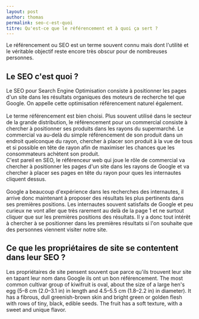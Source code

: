 ```yaml
---
layout: post
author: thomas
permalink: seo-c-est-quoi
titre: Qu'est-ce que le référencement et à quoi ça sert ?
---
```

Le référencement ou SEO est un terme souvent connu mais dont l'utilité et le véritable objectif reste encore très obscur pour de nombreuses personnes.

## Le SEO c'est quoi ?
Le SEO pour Search Engine Optimisation consiste à positionner les pages d'un site dans les résultats organiques des moteurs de recherche tel que Google.
On appelle cette optimisation référencement naturel également.
<br><br>
Le terme référencement est bien choisi. Plus souvent utilisé dans le secteur de la grande distribution, le référencement pour un commercial consiste à chercher à positionner ses produits dans les rayons du supermarché. Le commercial va au-delà du simple référencement de son produit dans un endroit quelconque du rayon, chercher à placer son produit à la vue de tous et si possible en tête de rayon afin de maximiser les chances que les consommateurs achètent son produit.<br>
C'est pareil en SEO, le référenceur web qui joue le rôle de commercial va chercher à positionner les pages d'un site dans les rayons de Google et va chercher à placer ses pages en tête du rayon pour ques les internautes cliquent dessus.
<br><br>
Google a beaucoup d'expérience dans les recherches des internautes, il arrive donc maintenant à proposer des résultats les plus pertinents dans ses premières positions. Les internautes souvent satisfaits de Google et peu curieux ne vont aller que très rarement au delà de la page 1 et ne surtout cliquer que sur les premières positions des résultats. Il y a donc tout intérêt à chercher à se positionner dans les premières résultats si l'on souhaite que des personnes viennent visiter notre site.

## Ce que les propriétaires de site se contentent dans leur SEO ?
Les propriétaires de site pensent souvent que parce qu'ils trouvent leur site en tapant leur nom dans Google ils ont un bon référencement.
The most common cultivar group of kiwifruit is oval, about the size of a large
hen's egg (5–8 cm (2.0–3.1 in) in length and 4.5–5.5 cm (1.8–2.2 in) in
diameter). It has a fibrous, dull greenish-brown skin and bright green or
golden flesh with rows of tiny, black, edible seeds. The fruit has a soft
texture, with a sweet and unique flavor.

